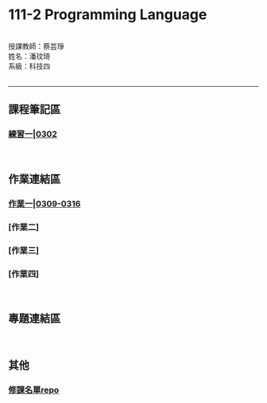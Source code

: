 # 111-2 Programming Language
<br />
授課教師：蔡芸琤<br />
姓名：潘玟琦<br />
系級：科技四<br />
<br />

***
## 課程筆記區
### [練習一|0302](https://github.com/Hazel0301/PL/blob/main/task_1.ipynb)

<br />

## 作業連結區
### [作業一|0309-0316](https://github.com/Hazel0301/PL/blob/main/homework_1.ipynb)
### [作業二]
### [作業三]
### [作業四]

<br />

## 專題連結區

<br />

## 其他
### [修課名單repo](https://docs.google.com/spreadsheets/d/e/2PACX-1vRBeY4-E_d9eBNKEcFV0eiGAFsMOk-ZYCmTLGmQ5_yWYkJcxXXBQI8rOkaqPyIktU4SgS7Rg0IQdZJ4/pubhtml#)
